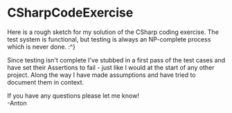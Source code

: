 # CSharpCodeExercise

Here is a rough sketch for my solution of the CSharp coding exercise.  The test system is functional, but testing is always an NP-complete process which is never done. :^}

Since testing isn't complete I've stubbed in a first pass of the test cases and have set their Assertions to fail - just like I would at the start of any other project.  Along the way I have made assumptions and have tried to document them in context.

If you have any questions please let me know!
<br/>-Anton
